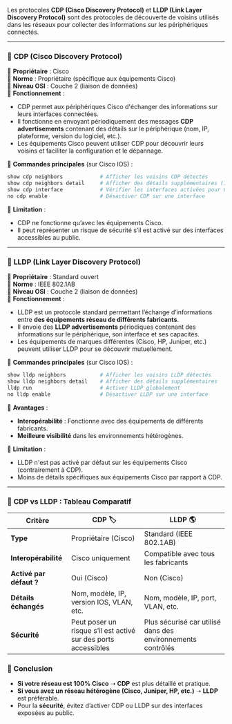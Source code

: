 Les protocoles **CDP (Cisco Discovery Protocol)** et **LLDP (Link Layer Discovery Protocol)** sont des protocoles de découverte de voisins utilisés dans les réseaux pour collecter des informations sur les périphériques connectés.  

---

### 🔹 **CDP (Cisco Discovery Protocol)**
📌 **Propriétaire** : Cisco  
📌 **Norme** : Propriétaire (spécifique aux équipements Cisco)  
📌 **Niveau OSI** : Couche 2 (liaison de données)  
📌 **Fonctionnement** :
- CDP permet aux périphériques Cisco d'échanger des informations sur leurs interfaces connectées.  
- Il fonctionne en envoyant périodiquement des messages **CDP advertisements** contenant des détails sur le périphérique (nom, IP, plateforme, version du logiciel, etc.).  
- Les équipements Cisco peuvent utiliser CDP pour découvrir leurs voisins et faciliter la configuration et le dépannage.  

📌 **Commandes principales** (sur Cisco IOS) :
```bash
show cdp neighbors            # Afficher les voisins CDP détectés
show cdp neighbors detail     # Afficher des détails supplémentaires (IP, modèle, etc.)
show cdp interface            # Vérifier les interfaces activées pour CDP
no cdp enable                 # Désactiver CDP sur une interface
```
📌 **Limitation** :
- CDP ne fonctionne qu’avec les équipements Cisco.  
- Il peut représenter un risque de sécurité s’il est activé sur des interfaces accessibles au public.

---

### 🔹 **LLDP (Link Layer Discovery Protocol)**
📌 **Propriétaire** : Standard ouvert  
📌 **Norme** : IEEE 802.1AB  
📌 **Niveau OSI** : Couche 2 (liaison de données)  
📌 **Fonctionnement** :
- LLDP est un protocole standard permettant l’échange d’informations entre **des équipements réseau de différents fabricants**.  
- Il envoie des **LLDP advertisements** périodiques contenant des informations sur le périphérique, son interface et ses capacités.  
- Les équipements de marques différentes (Cisco, HP, Juniper, etc.) peuvent utiliser LLDP pour se découvrir mutuellement.  

📌 **Commandes principales** (sur Cisco IOS) :
```bash
show lldp neighbors           # Afficher les voisins LLDP détectés
show lldp neighbors detail    # Afficher des détails supplémentaires
lldp run                      # Activer LLDP globalement
no lldp enable                # Désactiver LLDP sur une interface
```
📌 **Avantages** :
- **Interopérabilité** : Fonctionne avec des équipements de différents fabricants.  
- **Meilleure visibilité** dans les environnements hétérogènes.  

📌 **Limitation** :
- LLDP n'est pas activé par défaut sur les équipements Cisco (contrairement à CDP).  
- Moins de détails spécifiques aux équipements Cisco par rapport à CDP.

---

### 📌 **CDP vs LLDP : Tableau Comparatif**  

| **Critère**       | **CDP** 🏷️ | **LLDP** 🌎 |
|-----------------|------------|------------|
| **Type** | Propriétaire (Cisco) | Standard (IEEE 802.1AB) |
| **Interopérabilité** | Cisco uniquement | Compatible avec tous les fabricants |
| **Activé par défaut ?** | Oui (Cisco) | Non (Cisco) |
| **Détails échangés** | Nom, modèle, IP, version IOS, VLAN, etc. | Nom, modèle, IP, port, VLAN, etc. |
| **Sécurité** | Peut poser un risque s’il est activé sur des ports accessibles | Plus sécurisé car utilisé dans des environnements contrôlés |

### **📌 Conclusion**
- **Si votre réseau est 100% Cisco** ➝ **CDP** est plus détaillé et pratique.  
- **Si vous avez un réseau hétérogène (Cisco, Juniper, HP, etc.)** ➝ **LLDP** est préférable.  
- Pour la **sécurité**, évitez d’activer CDP ou LLDP sur des interfaces exposées au public.  
